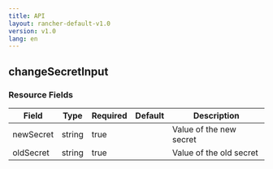 ```yaml
---
title: API
layout: rancher-default-v1.0
version: v1.0
lang: en
---
```


## changeSecretInput





### Resource Fields

Field | Type | Required | Default | Description
---|---|---|---|---
newSecret | string | true |  | Value of the new secret
oldSecret | string | true |  | Value of the old secret

